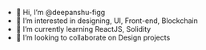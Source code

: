 - 👋 Hi, I’m @deepanshu-figg
- 👀 I’m interested in designing, UI, Front-end, Blockchain
- 🌱 I’m currently learning ReactJS, Solidity
- 💞️ I’m looking to collaborate on Design projects


<!---
rahultanwar-eth/rahultanwar-eth is a ✨ special ✨ repository because its `README.md` (this file) appears on your GitHub profile.
You can click the Preview link to take a look at your changes.
--->
